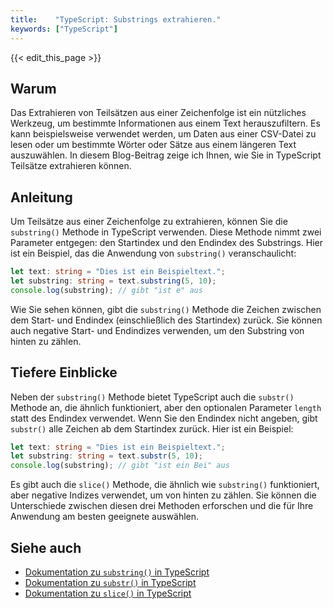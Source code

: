 ```yaml
---
title:    "TypeScript: Substrings extrahieren."
keywords: ["TypeScript"]
---
```


{{< edit_this_page >}}

## Warum

Das Extrahieren von Teilsätzen aus einer Zeichenfolge ist ein nützliches Werkzeug, um bestimmte Informationen aus einem Text herauszufiltern. Es kann beispielsweise verwendet werden, um Daten aus einer CSV-Datei zu lesen oder um bestimmte Wörter oder Sätze aus einem längeren Text auszuwählen. In diesem Blog-Beitrag zeige ich Ihnen, wie Sie in TypeScript Teilsätze extrahieren können.

## Anleitung

Um Teilsätze aus einer Zeichenfolge zu extrahieren, können Sie die `substring()` Methode in TypeScript verwenden. Diese Methode nimmt zwei Parameter entgegen: den Startindex und den Endindex des Substrings. Hier ist ein Beispiel, das die Anwendung von `substring()` veranschaulicht:

```TypeScript
let text: string = "Dies ist ein Beispieltext.";
let substring: string = text.substring(5, 10);
console.log(substring); // gibt "ist e" aus
```

Wie Sie sehen können, gibt die `substring()` Methode die Zeichen zwischen dem Start- und Endindex (einschließlich des Startindex) zurück. Sie können auch negative Start- und Endindizes verwenden, um den Substring von hinten zu zählen.

## Tiefere Einblicke

Neben der `substring()` Methode bietet TypeScript auch die `substr()` Methode an, die ähnlich funktioniert, aber den optionalen Parameter `length` statt des Endindex verwendet. Wenn Sie den Endindex nicht angeben, gibt `substr()` alle Zeichen ab dem Startindex zurück. Hier ist ein Beispiel:

```TypeScript
let text: string = "Dies ist ein Beispieltext.";
let substring: string = text.substr(5, 10);
console.log(substring); // gibt "ist ein Bei" aus
```

Es gibt auch die `slice()` Methode, die ähnlich wie `substring()` funktioniert, aber negative Indizes verwendet, um von hinten zu zählen. Sie können die Unterschiede zwischen diesen drei Methoden erforschen und die für Ihre Anwendung am besten geeignete auswählen.

## Siehe auch
- [Dokumentation zu `substring()` in TypeScript](https://www.typescriptlang.org/docs/handbook/basic-types.html#string)
- [Dokumentation zu `substr()` in TypeScript](https://www.typescriptlang.org/docs/handbook/basic-types.html#string)
- [Dokumentation zu `slice()` in TypeScript](https://www.typescriptlang.org/docs/handbook/basic-types.html#string)